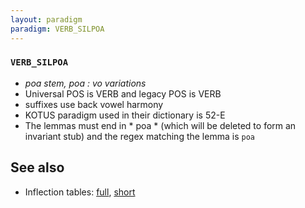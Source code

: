 ```yaml
---
layout: paradigm
paradigm: VERB_SILPOA
---
```

### ` VERB_SILPOA `

* _poa stem, poa : vo variations_
* Universal POS is VERB and legacy POS is VERB
* suffixes use back vowel harmony
* KOTUS paradigm used in their dictionary is 52-E
* The lemmas must end in * poa * (which will be deleted to form an invariant stub) and the regex matching the lemma is ` poa `

## See also

* Inflection tables: [full](gen/S/silpoa.html), [short](gen/S/silpoa_wikt.html)

